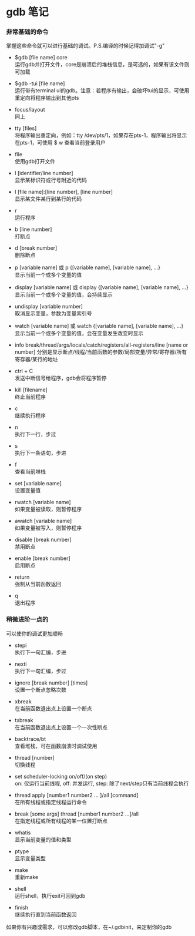 # gdb 笔记


### 非常基础的命令  
  掌握这些命令就可以进行基础的调试。P.S.编译的时候记得加调试"-g"


  - $gdb [file name] core  
  运行gdb并打开文件，core是崩溃后的堆栈信息，是可选的，如果有该文件则可加载  

  - $gdb -tui [file name]  
  运行带有terminal ui的gdb。注意：若程序有输出，会破坏tui的显示，可使用重定向将程序输出到其他pts  

  - focus/layout  
  同上  

  - tty [files]  
  将程序输出重定向，例如：tty /dev/pts/1，如果存在pts-1，程序输出将显示在pts-1，可使用 $ w 查看当前登录用户  

  - file  
  使用gdb打开文件  

  - l [identifier/line number]  
  显示某标识符或行号附近的代码  

  - l [file name]:[line number], [line number]  
  显示某文件某行到某行的代码  

  - r  
  运行程序  

  - b [line number]  
  打断点  

  - d [break number]  
  删除断点  

  - p [variable name] 或 p {[variable name], [variable name], ...}  
  显示当前一个或多个变量的值  

  - display [variable name] 或 display {[variable name], [variable name], ...}  
  显示当前一个或多个变量的值，会持续显示  

  - undisplay [variable number]  
  取消显示变量，参数为变量索引号  

  - watch [variable name] 或 watch {[variable name], [variable name], ...}  
  显示当前一个或多个变量的值，会在变量发生改变时显示  
  
  - info break/thread/args/locals/catch/registers/all-registers/line [name or number] 
  分别是显示断点/线程/当前函数的参数/局部变量/异常/寄存器/所有寄存器/某行的地址  

  - ctrl + C  
  发送中断信号给程序，gdb会将程序暂停  

  - kill [filename]  
  终止当前程序  

  - c  
  继续执行程序  

  - n  
  执行下一行，步过  

  - s  
  执行下一条语句，步进  
  
  - f  
  查看当前堆栈  

  - set [variable name]  
  设置变量值  

  - rwatch [variable name]  
  如果变量被读取，则暂停程序  

  - awatch [variable name]  
  如果变量被写入，则暂停程序  

  - disable [break number]  
  禁用断点  

  - enable [break number]  
  启用断点  

  - return  
  强制从当前函数返回  

  - q  
  退出程序


### 稍微进阶一点的  
  可以使你的调试更加顺畅


  - stepi  
  执行下一句汇编，步进  

  - nexti  
  执行下一句汇编，步过  

  - ignore [break number] [times]  
  设置一个断点忽略次数  

  - xbreak  
  在当前函数退出点上设置一个断点  

  - txbreak  
  在当前函数退出点上设置一个一次性断点

  - backtrace/bt  
  查看堆栈，可在函数崩溃时调试使用  
  
  - thread [number]  
  切换线程  
  
  - set scheduler-locking on/off/(on step)  
  on: 仅运行当前线程, off: 并发运行, step: 除了next/step只有当前线程会执行  
  
  - thread apply [number1 number2 ... ]/all [command]  
  在所有线程或指定线程运行命令  
  
  - break [some args] thread [number1 number2 ...]/all  
  在指定线程或所有线程的某一位置打断点  

  - whatis  
  显示当前变量的值和类型  

  - ptype  
  显示变量类型  

  - make  
  重新make  

  - shell  
  运行shell，执行exit可回到gdb  

  - finish  
  继续执行直到当前函数返回  


  如果你有兴趣或需求，可以修改gdb脚本，在~/.gdbinit，来定制你的gdb
